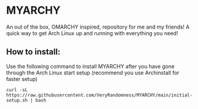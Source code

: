 # MYARCHY
An out of the box, OMARCHY inspired, repository for me and my friends!
A quick way to get Arch Linux up and running with everything you need!

## How to install:
Use the following command to install MYARCHY after you have gone through the Arch Linux start setup (recommend you use Archinstall for faster setup)
```
curl -sL https://raw.githubusercontent.com/VeryRandomness/MYARCHY/main/initial-setup.sh | bash
```
